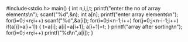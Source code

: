 #include<stdio.h>
main()
{
int n,i,j,t;
printf("enter the no of array elements\n");
scanf("%d",&n);
int a[n];
printf("enter array elements\n");
for(i=0;i<n;i++)
scanf("%d",&a[i]);
for(i=0;i<n-1;i++)
for(j=0;j<n-i-1;j++)
if(a[i]>a[i+1])
{
t=a[i];
a[i]=a[i+1];
a[i+1]=t;
}
printf("array after sorting\n");
for(i=0;i<n;i++)
printf("%d\n",a[i]);
}
